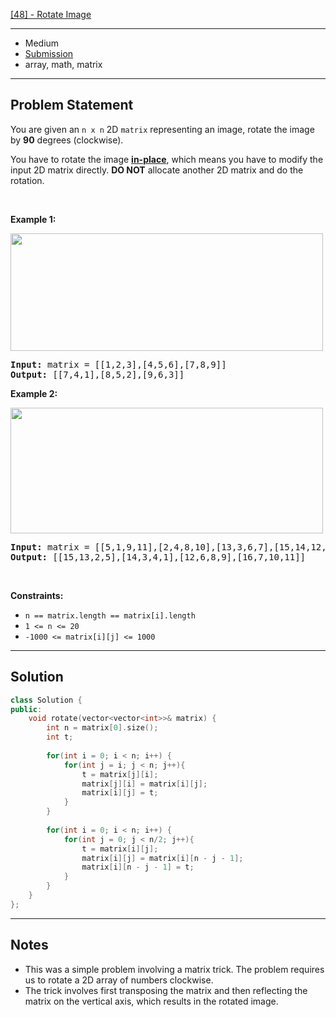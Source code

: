 [[48] - Rotate Image](https://leetcode.com/problems/rotate-image)

---

- Medium
- [Submission](https://leetcode.com/submissions/detail/787025436/)
- array, math, matrix

---

## Problem Statement

<p>You are given an <code>n x n</code> 2D <code>matrix</code> representing an image, rotate the image by <strong>90</strong> degrees (clockwise).</p>

<p>You have to rotate the image <a href="https://en.wikipedia.org/wiki/In-place_algorithm" target="_blank"><strong>in-place</strong></a>, which means you have to modify the input 2D matrix directly. <strong>DO NOT</strong> allocate another 2D matrix and do the rotation.</p>

<p>&nbsp;</p>
<p><strong class="example">Example 1:</strong></p>
<img alt="" src="https://assets.leetcode.com/uploads/2020/08/28/mat1.jpg" style="width: 500px; height: 188px;" />
<pre>
<strong>Input:</strong> matrix = [[1,2,3],[4,5,6],[7,8,9]]
<strong>Output:</strong> [[7,4,1],[8,5,2],[9,6,3]]
</pre>

<p><strong class="example">Example 2:</strong></p>
<img alt="" src="https://assets.leetcode.com/uploads/2020/08/28/mat2.jpg" style="width: 500px; height: 201px;" />
<pre>
<strong>Input:</strong> matrix = [[5,1,9,11],[2,4,8,10],[13,3,6,7],[15,14,12,16]]
<strong>Output:</strong> [[15,13,2,5],[14,3,4,1],[12,6,8,9],[16,7,10,11]]
</pre>

<p>&nbsp;</p>
<p><strong>Constraints:</strong></p>

<ul>
	<li><code>n == matrix.length == matrix[i].length</code></li>
	<li><code>1 &lt;= n &lt;= 20</code></li>
	<li><code>-1000 &lt;= matrix[i][j] &lt;= 1000</code></li>
</ul>


---

## Solution

```cpp
class Solution {
public:
    void rotate(vector<vector<int>>& matrix) {
        int n = matrix[0].size();
        int t;
        
        for(int i = 0; i < n; i++) {
            for(int j = i; j < n; j++){
                t = matrix[j][i];
                matrix[j][i] = matrix[i][j];
                matrix[i][j] = t;
            }
        }
        
        for(int i = 0; i < n; i++) {
            for(int j = 0; j < n/2; j++){
                t = matrix[i][j];
                matrix[i][j] = matrix[i][n - j - 1];
                matrix[i][n - j - 1] = t;
            }
        }
    }
};
```

---

## Notes

- This was a simple problem involving a matrix trick. The problem requires us to rotate a 2D array of numbers clockwise.
- The trick involves first transposing the matrix and then reflecting the matrix on the vertical axis, which results in the rotated image.
